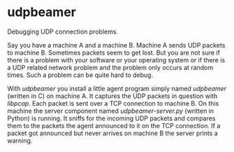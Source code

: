 # udpbeamer #

Debugging UDP connection problems.

Say you have a machine A and a machine B. Machine A sends UDP packets to machine
B. Sometimes packets seem to get lost. But you are not sure if there is a
problem with your software or your operating system or if there is a UDP related
network problem and the problem only occurs at random times. Such a problem can
be quite hard to debug.

With *udpbeamer* you install a little agent program simply named *udpbeamer*
(written in C) on machine A. It captures the UDP packets in question with
*libpcap*. Each packet is sent over a TCP connection to machine B. On this
machine the server component named *udpbeamer-server.py* (written in Python)
is running. It sniffs for the incoming UDP packets and compares them to the
packets the agent announced to it on the TCP connection. If a packet got
announced but never arrives on machine B the server prints a warning.

